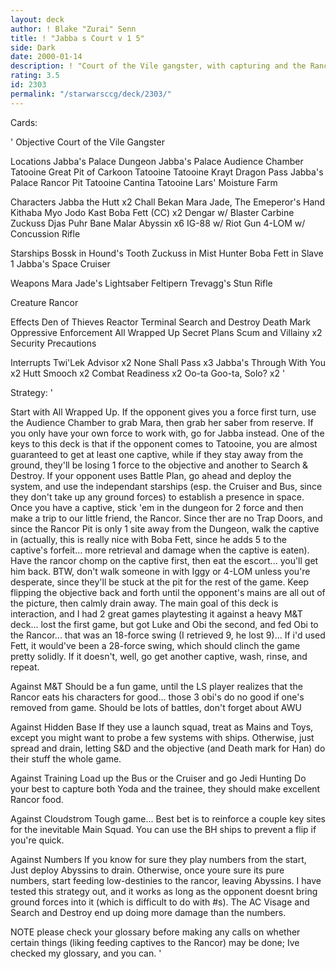 ```yaml
---
layout: deck
author: ! Blake "Zurai" Senn
title: ! "Jabba s Court v 1 5"
side: Dark
date: 2000-01-14
description: ! "Court of the Vile gangster, with capturing and the Rancor for removal."
rating: 3.5
id: 2303
permalink: "/starwarsccg/deck/2303/"
---
```

Cards: 

'
Objective
Court of the Vile Gangster

Locations
Jabba's Palace Dungeon
Jabba's Palace Audience Chamber
Tatooine Great Pit of Carkoon
Tatooine
Tatooine Krayt Dragon Pass
Jabba's Palace Rancor Pit
Tatooine Cantina
Tatooine Lars' Moisture Farm

Characters
Jabba the Hutt x2
Chall Bekan
Mara Jade, The Emeperor's Hand
Kithaba
Myo
Jodo Kast
Boba Fett (CC) x2
Dengar w/ Blaster Carbine
Zuckuss
Djas Puhr
Bane Malar
Abyssin x6
IG-88 w/ Riot Gun
4-LOM w/ Concussion Rifle

Starships
Bossk in Hound's Tooth
Zuckuss in Mist Hunter
Boba Fett in Slave 1
Jabba's Space Cruiser

Weapons
Mara Jade's Lightsaber
Feltipern Trevagg's Stun Rifle

Creature
Rancor

Effects
Den of Thieves
Reactor Terminal
Search and Destroy
Death Mark
Oppressive Enforcement
All Wrapped Up
Secret Plans
Scum and Villainy x2
Security Precautions

Interrupts
Twi'Lek Advisor x2
None Shall Pass x3
Jabba's Through With You x2
Hutt Smooch x2
Combat Readiness x2
Oo-ta Goo-ta, Solo? x2	'

Strategy: '

Start with All Wrapped Up. If the opponent gives you a force first turn, use the Audience Chamber to grab Mara, then grab her saber from reserve. If you only have your own force to work with, go for Jabba instead. One of the keys to this deck is that if the opponent comes to Tatooine, you are almost guaranteed to get at least one captive, while if they stay away from the ground, they'll be losing 1 force to the objective and another to Search & Destroy. If your opponent uses Battle Plan, go ahead and deploy the system, and use the independant starships (esp. the Cruiser and Bus, since they don't take up any ground forces) to establish a presence in space.
Once you have a captive, stick 'em in the dungeon for 2 force and then make a trip to our little friend, the Rancor. Since ther are no Trap Doors, and since the Rancor Pit is only 1 site away from the Dungeon, walk the captive in (actually, this is really nice with Boba Fett, since he adds 5 to the captive's forfeit... more retrieval and damage when the captive is eaten). Have the rancor chomp on the captive first, then eat the escort... you'll get him back. BTW, don't walk someone in with Iggy or 4-LOM unless you're desperate, since they'll be stuck at the pit for the rest of the game.  Keep flipping the objective back and forth until the opponent's mains are all out of the picture, then calmly drain away.
The main goal of this deck is interaction, and I had 2 great games playtesting it against a heavy M&T deck... lost the first game, but got Luke and Obi the second, and fed Obi to the Rancor... that was an 18-force swing (I retrieved 9, he lost 9)... If i'd used Fett, it would've been a 28-force swing, which should clinch the game pretty solidly. If it doesn't, well, go get another captive, wash, rinse, and repeat.

Against M&T Should be a fun game, until the LS player realizes that the Rancor eats his characters for good... those 3 obi's do no good if one's removed from game. Should be lots of battles, don't forget about AWU

Against Hidden Base  If they use a launch squad, treat as Mains and Toys, except you might want to probe a few systems with ships. Otherwise, just spread and drain, letting S&D and the objective (and Death mark for Han) do their stuff the whole game.

Against Training  Load up the Bus or the Cruiser and go Jedi Hunting Do your best to capture both Yoda and the trainee, they should make excellent Rancor food.

Against Cloudstrom  Tough game... Best bet is to reinforce a couple key sites for the inevitable Main Squad. You can use the BH ships to prevent a flip if you're quick.

Against Numbers If you know for sure they play numbers from the start, Just deploy Abyssins to drain. Otherwise, once youre sure its pure numbers, start feeding low-destinies to the rancor, leaving Abyssins. I have tested this strategy out, and it works as long as the opponent doesnt bring ground forces into it (which is difficult to do with #s). The AC Visage and Search and Destroy end up doing more damage than the numbers.

NOTE please check your glossary before making any calls on whether certain things (liking feeding captives to the Rancor) may be done; Ive checked my glossary, and you can.  '
